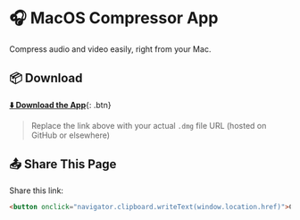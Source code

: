 # 🎧 MacOS Compressor App

Compress audio and video easily, right from your Mac.

## 📦 Download

[**⬇️ Download the App**](https://yourdomain.com/yourfile.dmghttps://github.com/leotimechannelorg/Compressr-Easy-Media-Compressor-For-Mac/releases/download/Compressr-versions/Compressr.dmg){: .btn}

> Replace the link above with your actual `.dmg` file URL (hosted on GitHub or elsewhere)

## 📤 Share This Page

Share this link:  
```html
<button onclick="navigator.clipboard.writeText(window.location.href)">Copy Page URL</button>
